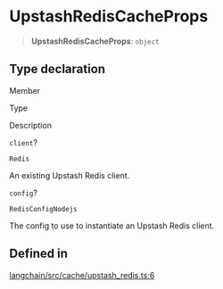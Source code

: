 UpstashRedisCacheProps
======================

> **UpstashRedisCacheProps**: `object`

Type declaration[](#type-declaration "Direct link to Type declaration")
------------------------------------------------------------------------

Member

Type

Description

`client`?

`Redis`

An existing Upstash Redis client.

`config`?

`RedisConfigNodejs`

The config to use to instantiate an Upstash Redis client.

Defined in[](#defined-in "Direct link to Defined in")
------------------------------------------------------

[langchain/src/cache/upstash\_redis.ts:6](https://github.com/hwchase17/langchainjs/blob/1c1274d/langchain/src/cache/upstash_redis.ts#L6)